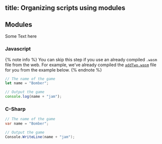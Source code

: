 title: Organizing scripts using modules
---

## Modules

Some Text here

### Javascript

{% note info %}
You can skip this step if you use an already compiled `.wasm` file from the web. For example, 
we've already compiled the [`addTwo.wasm`](img/addTwo.wasm) file for you from the example below.
{% endnote %}

```javascript
// The name of the game
let name = "Bomber";

// Output the game
console.log(name + "jam");
```

### C-Sharp

``` c#
// The name of the game
var name = "Bomber";

// Output the game
Console.WriteLine(name + "jam");
```